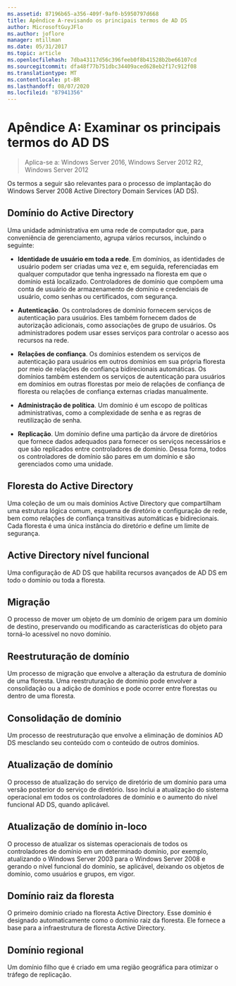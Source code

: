 ```yaml
---
ms.assetid: 87196b65-a356-409f-9af0-b5950797d668
title: Apêndice A-revisando os principais termos de AD DS
author: MicrosoftGuyJFlo
ms.author: joflore
manager: mtillman
ms.date: 05/31/2017
ms.topic: article
ms.openlocfilehash: 7dba43117d56c396feeb0f8b41528b2be66107cd
ms.sourcegitcommit: dfa48f77b751dbc34409aced628eb2f17c912f08
ms.translationtype: MT
ms.contentlocale: pt-BR
ms.lasthandoff: 08/07/2020
ms.locfileid: "87941356"
---
```

# <a name="appendix-a-reviewing-key-ad-ds-terms"></a>Apêndice A: Examinar os principais termos do AD DS

>Aplica-se a: Windows Server 2016, Windows Server 2012 R2, Windows Server 2012

Os termos a seguir são relevantes para o processo de implantação do Windows Server 2008 Active Directory Domain Services (AD DS).

## <a name="active-directory-domain"></a>Domínio do Active Directory
Uma unidade administrativa em uma rede de computador que, para conveniência de gerenciamento, agrupa vários recursos, incluindo o seguinte:

-   **Identidade de usuário em toda a rede**. Em domínios, as identidades de usuário podem ser criadas uma vez e, em seguida, referenciadas em qualquer computador que tenha ingressado na floresta em que o domínio está localizado. Controladores de domínio que compõem uma conta de usuário de armazenamento de domínio e credenciais de usuário, como senhas ou certificados, com segurança.

-   **Autenticação**. Os controladores de domínio fornecem serviços de autenticação para usuários. Eles também fornecem dados de autorização adicionais, como associações de grupo de usuários. Os administradores podem usar esses serviços para controlar o acesso aos recursos na rede.

-   **Relações de confiança**. Os domínios estendem os serviços de autenticação para usuários em outros domínios em sua própria floresta por meio de relações de confiança bidirecionais automáticas. Os domínios também estendem os serviços de autenticação para usuários em domínios em outras florestas por meio de relações de confiança de floresta ou relações de confiança externas criadas manualmente.

-   **Administração de política**. Um domínio é um escopo de políticas administrativas, como a complexidade de senha e as regras de reutilização de senha.

-   **Replicação**. Um domínio define uma partição da árvore de diretórios que fornece dados adequados para fornecer os serviços necessários e que são replicados entre controladores de domínio. Dessa forma, todos os controladores de domínio são pares em um domínio e são gerenciados como uma unidade.

## <a name="active-directory-forest"></a>Floresta do Active Directory
Uma coleção de um ou mais domínios Active Directory que compartilham uma estrutura lógica comum, esquema de diretório e configuração de rede, bem como relações de confiança transitivas automáticas e bidirecionais. Cada floresta é uma única instância do diretório e define um limite de segurança.

## <a name="active-directory-functional-level"></a>Active Directory nível funcional
Uma configuração de AD DS que habilita recursos avançados de AD DS em todo o domínio ou toda a floresta.

## <a name="migration"></a>Migração
O processo de mover um objeto de um domínio de origem para um domínio de destino, preservando ou modificando as características do objeto para torná-lo acessível no novo domínio.

## <a name="domain-restructure"></a>Reestruturação de domínio
Um processo de migração que envolve a alteração da estrutura de domínio de uma floresta. Uma reestruturação de domínio pode envolver a consolidação ou a adição de domínios e pode ocorrer entre florestas ou dentro de uma floresta.

## <a name="domain-consolidation"></a>Consolidação de domínio
Um processo de reestruturação que envolve a eliminação de domínios AD DS mesclando seu conteúdo com o conteúdo de outros domínios.

## <a name="domain-upgrade"></a>Atualização de domínio
O processo de atualização do serviço de diretório de um domínio para uma versão posterior do serviço de diretório. Isso inclui a atualização do sistema operacional em todos os controladores de domínio e o aumento do nível funcional AD DS, quando aplicável.

## <a name="in-place-domain-upgrade"></a>Atualização de domínio in-loco
O processo de atualizar os sistemas operacionais de todos os controladores de domínio em um determinado domínio, por exemplo, atualizando o Windows Server 2003 para o Windows Server 2008 e gerando o nível funcional do domínio, se aplicável, deixando os objetos de domínio, como usuários e grupos, em vigor.

## <a name="forest-root-domain"></a>Domínio raiz da floresta
O primeiro domínio criado na floresta Active Directory. Esse domínio é designado automaticamente como o domínio raiz da floresta. Ele fornece a base para a infraestrutura de floresta Active Directory.

## <a name="regional-domain"></a>Domínio regional
Um domínio filho que é criado em uma região geográfica para otimizar o tráfego de replicação.



